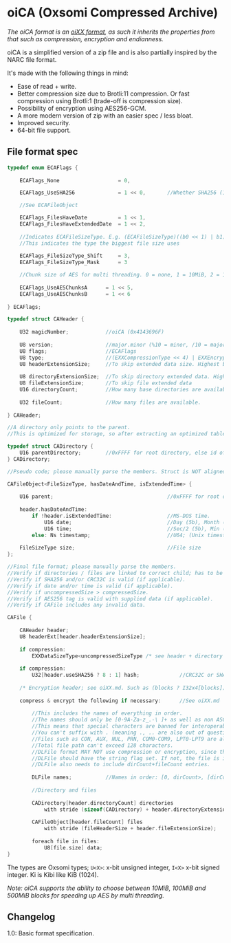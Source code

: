 # oiCA (Oxsomi Compressed Archive)

*The oiCA format is an [oiXX format](oiXX.md), as such it inherits the properties from that such as compression, encryption and endianness.*

oiCA is a simplified version of a zip file and is also partially inspired by the NARC file format. 

It's made with the following things in mind: 

- Ease of read + write.
- Better compression size due to Brotli:11 compression. Or fast compression using Brotli:1 (trade-off is compression size).
- Possibility of encryption using AES256-GCM.
- A more modern version of zip with an easier spec / less bloat.
- Improved security.
- 64-bit file support.

## File format spec

```c
typedef enum ECAFlags {
    
	ECAFlags_None 					= 0,

	ECAFlags_UseSHA256				= 1 << 0,		//Whether SHA256 (1) or CRC32C (0) is used as hash

	//See ECAFileObject

	ECAFlags_FilesHaveDate			= 1 << 1,
	ECAFlags_FilesHaveExtendedDate	= 1 << 2,
    
    //Indicates ECAFileSizeType. E.g. (ECAFileSizeType)((b0 << 1) | b1)
    //This indicates the type the biggest file size uses
    
	ECAFlags_FileSizeType_Shift		= 3,
	ECAFlags_FileSizeType_Mask		= 3

    //Chunk size of AES for multi threading. 0 = none, 1 = 10MiB, 2 = 100MiB, 3 = 500MiB
        
    ECAFlags_UseAESChunksA		= 1 << 5,
    ECAFlags_UseAESChunksB		= 1 << 6
        
} ECAFlags;

typedef struct CAHeader {
    
    U32 magicNumber;			//oiCA (0x4143696F)
    
    U8 version;					//major.minor (%10 = minor, /10 = major (+1 to get real major)
    U8 flags;					//ECAFlags
    U8 type;					//(EXXCompressionType << 4) | EXXEncryptionType. Each enum should be <Count (see oiXX.md).
    U8 headerExtensionSize;		//To skip extended data size. Highest bit is b0 of uncompressed size type.
    
    U8 directoryExtensionSize;	//To skip directory extended data. Highest bit is b1 of uncompressed size type.
    U8 fileExtensionSize;		//To skip file extended data		
    U16 directoryCount;			//How many base directories are available. Should be < 0xFFFF
    
    U32 fileCount;				//How many files are available.
    
} CAHeader;

//A directory only points to the parent.
//This is optimized for storage, so after extracting an optimized table could be built for fast child access.

typedef struct CADirectory {
    U16 parentDirectory;		//0xFFFF for root directory, else id of parent directory (can't >=self)
} CADirectory;

//Pseudo code; please manually parse the members. Struct is NOT aligned.

CAFileObject<FileSizeType, hasDateAndTime, isExtendedTime> {
    
    U16 parent;										//0xFFFF for root directory
    
    header.hasDateAndTime:
    	if !header.isExtendedTime:					//MS-DOS time.
		    U16 date;								//Day (5b), Month (4b), Year (Since 1980-2107 (7b))
		   	U16 time;								//Sec/2 (5b), Min (6b), Hour (5b)
		else: Ns timestamp;							//U64; (Unix timestamp * 1e9 + ns). 1970-2553
    
    FileSizeType size;								//File size 
};

//Final file format; please manually parse the members.
//Verify if directories / files are linked to correct child; has to be a folder available at that time.
//Verify if SHA256 and/or CRC32C is valid (if applicable).
//Verify if date and/or time is valid (if applicable).
//Verify if uncompressedSize > compressedSize.
//Verify if AES256 tag is valid with supplied data (if applicable).
//Verify if CAFile includes any invalid data.

CAFile {
    
    CAHeader header;
    U8 headerExt[header.headerExtensionSize];
    
    if compression:
    	EXXDataSizeType<uncompressedSizeType /* see header + directory extended size */> uncompressedSize;
    
    if compression:
	    U32[header.useSHA256 ? 8 : 1] hash;				//CRC32C or SHA256
    
    /* Encryption header; see oiXX.md. Such as (blocks ? I32x4[blocks]), U8[12] iv, I32x4 tag. */
    
    compress & encrypt the following if necessary:		//See oiXX.md
    
    	//This includes the names of everything in order.
    	//The names should only be [0-9A-Za-z_.-\ ]+ as well as non ASCII characters.
    	//This means that special characters are banned for interoperability reasons.
    	//You can't suffix with . (meaning ., .. are also out of question).
    	//Files such as CON, AUX, NUL, PRN, COM0-COM9, LPT0-LPT9 are also banned.
    	//Total file path can't exceed 128 characters.
    	//DLFile format MAY NOT use compression or encryption, since that's done by CAFile.
    	//DLFile should have the string flag set. If not, the file is invalid.
    	//DLFile also needs to include dirCount+fileCount entries.
    
    	DLFile names;			//Names in order: [0, dirCount>, [dirCount, dirCount+fileCount>
    
    	//Directory and files
    
	    CADirectory[header.directoryCount] directories
            with stride (sizeof(CADirectory) + header.directoryExtensionSize);
    	
	    CAFileObject[header.fileCount] files
            with stride (fileHeaderSize + header.fileExtensionSize);
    
		foreach file in files:
			U8[file.size] data;
}
```

The types are Oxsomi types; `U<X>`: x-bit unsigned integer, `I<X>` x-bit signed integer. Ki is Kibi like KiB (1024).

*Note: oiCA supports the ability to choose between 10MiB, 100MiB and 500MiB blocks for speeding up AES by multi threading.*

## Changelog

1.0: Basic format specification.